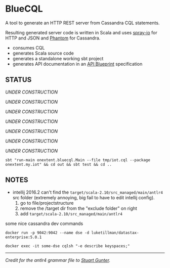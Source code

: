 # BlueCQL

A tool to generate an HTTP REST server from Cassandra CQL statements.

Resulting generated server code is written in Scala and uses [spray-io](http://spray.io/) for HTTP and JSON and [Phantom](https://github.com/outworkers/phantom) for Cassandra.

  * consumes CQL
  * generates Scala source code
  * generates a standalone working sbt project
  * generates API documentation in an [API Blueprint](https://apiblueprint.org/) specification

## STATUS

*UNDER CONSTRUCTION*

*UNDER CONSTRUCTION*

*UNDER CONSTRUCTION*

*UNDER CONSTRUCTION*

*UNDER CONSTRUCTION*

*UNDER CONSTRUCTION*

*UNDER CONSTRUCTION*

```
sbt "run-main onextent.bluecql.Main --file tmp/iot.cql --package onextent.my.iot" && cd out && sbt test && cd ..
```

## NOTES

* intellij 2016.2 can't find the `target/scala-2.10/src_managed/main/antlr4` src folder (extremely annoying, big fail to have to edit intellij config).
  1. go to file/projectstructure
  2. remove the /target dir from the "exclude folder" on right
  3. add `target/scala-2.10/src_managed/main/antlr4` 

some nice cassandra dev commands
```
docker run -p 9042:9042 --name dse -d luketillman/datastax-enterprise:5.0.1
```
```
docker exec -it some-dse cqlsh "-e describe keyspaces;"
```
--------------

*Credit for the antlr4 grammar file to [Stuart Gunter](https://github.com/stuartgunter/cql-grammar).*

